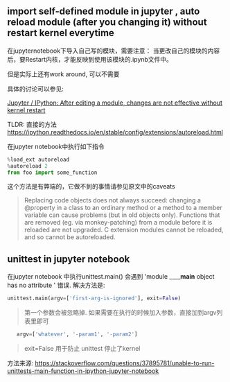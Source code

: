 ## import self-defined module in  jupyter , auto reload module (after you changing it) without restart kernel everytime



在jupyternotebook下导入自己写的模块，需要注意：
当更改自己的模块的内容后，要Restart内核，才能反映到使用该模块的.ipynb文件中。

但是实际上还有work around,  可以不需要

具体的讨论可以参见:

[Jupyter / IPython: After editing a module, changes are not effective without kernel restart](https://support.enthought.com/hc/en-us/articles/204469240-Jupyter-IPython-After-editing-a-module-changes-are-not-effective-without-kernel-restart)

TLDR:
直接的方法
https://ipython.readthedocs.io/en/stable/config/extensions/autoreload.html

在jupyter notebook中执行如下指令
```python
%load_ext autoreload
%autoreload 2
from foo import some_function

```
这个方法是有弊端的，它做不到的事情请参见原文中的caveats
> Replacing code objects does not always succeed: changing a @property in a class to an ordinary method or a method to a member variable can cause problems (but in old objects only).
> Functions that are removed (eg. via monkey-patching) from a module before it is reloaded are not upgraded.
> C extension modules cannot be reloaded, and so cannot be autoreloaded.


## unittest in jupyter notebook

在jupyter notebook 中执行unittest.main()  会遇到 'module ________main____  object has no attribute ' 错误.
解决方法是:

```python
unittest.main(argv=['first-arg-is-ignored'], exit=False)
```
> 第一个参数会被忽略掉.  如果需要在执行的时候加入参数，直接加到argv列表里即可
```python
   argv=['whatever', '-param1', '-param2']
```
> exit=False 用于防止 unittest 停止了kernel

方法来源: https://stackoverflow.com/questions/37895781/unable-to-run-unittests-main-function-in-ipython-jupyter-notebook
